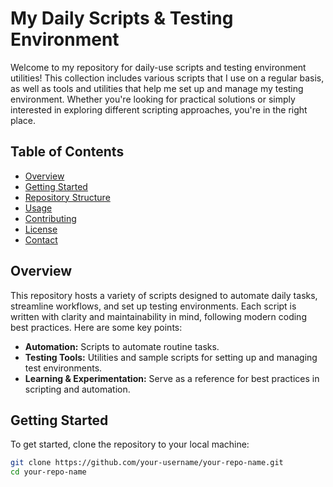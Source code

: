 # My Daily Scripts & Testing Environment

Welcome to my repository for daily-use scripts and testing environment utilities! This collection includes various scripts that I use on a regular basis, as well as tools and utilities that help me set up and manage my testing environment. Whether you're looking for practical solutions or simply interested in exploring different scripting approaches, you're in the right place.

## Table of Contents

- [Overview](#overview)
- [Getting Started](#getting-started)
- [Repository Structure](#repository-structure)
- [Usage](#usage)
- [Contributing](#contributing)
- [License](#license)
- [Contact](#contact)

## Overview

This repository hosts a variety of scripts designed to automate daily tasks, streamline workflows, and set up testing environments. Each script is written with clarity and maintainability in mind, following modern coding best practices. Here are some key points:

- **Automation:** Scripts to automate routine tasks.
- **Testing Tools:** Utilities and sample scripts for setting up and managing test environments.
- **Learning & Experimentation:** Serve as a reference for best practices in scripting and automation.

## Getting Started

To get started, clone the repository to your local machine:

```bash
git clone https://github.com/your-username/your-repo-name.git
cd your-repo-name

